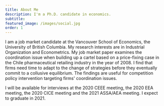 ```yaml
---
title: About Me
description: I'm a Ph.D. candidate in economics.
subtitle:
featured_image: /images/social.jpg
order: 1
---
```


I am a job market candidate at the Vancouver School of Economics,
the University of British Columbia. 
My research interests are in Industrial Organization and Econometrics. 
My job market paper examines the coordination issue when building up a cartel based on a price-fixing case in the Chile pharmaceutical retailing industry in the year of 2008. 
I find that firms need time to adapt to the change of strategies before they eventually commit to a collusive equilibrium. 
The findings are useful for competition policy intervention targeting firms' coordination issues. 

I will be available for interviews at the 2020 CEEE meeting, the 2020 EEA meeting, the 2020 CICE meeting and the 2021 ASSA/AEA meeting. I expect to graduate in 2021.

